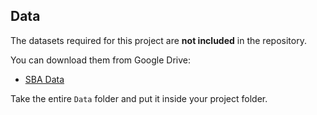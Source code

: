 ## Data

The datasets required for this project are **not included** in the repository.  

You can download them from Google Drive:

- [SBA Data]([https://drive.google.com/uc?export=download&id=FILE_ID](https://drive.google.com/drive/folders/1BzDlg9ayYNchEKgYmHkag7I4XJEdOmjf?usp=sharing))

Take the entire `Data` folder and put it inside your project folder.
